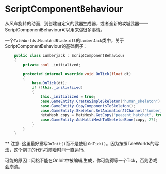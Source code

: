 # ScriptComponentBehaviour


从风车旋转的动画，到创建自定义的武器生成器，或者全新的攻城武器——ScriptComponentBehaviour可以用来做很多事情。

一个`TaleWorlds.MountAndBlade.dll`的`LumberJack`类中，关于ScriptComponentBehaviour的基础例子：

```csharp
    public class Lumberjack : ScriptComponentBehaviour
    {
        private bool _initialized;

        protected internal override void OnTick(float dt)
        {
            base.OnTick(dt);
            if (!this._initialized)
            {
                this._initialized = true;
                base.GameEntity.CreateSimpleSkeleton("human_skeleton");
                base.GameEntity.CopyComponentsToSkeleton();
                base.GameEntity.Skeleton.SetAnimationAtChannel("lumberjack", 0, 1f, -1f, 0f);
                MetaMesh copy = MetaMesh.GetCopy("peasent_hatchet", true, false);
                base.GameEntity.AddMultiMeshToSkeletonBone(copy, 27);
            }
        }
    }
```



\*\* 注意: 这里最好重写`OnInit()`而不是使用 `OnTick()`。因为按照TaleWorlds的写法，这个例子的代码将随着时间一直运行。

可能的原因：网格不能在OnInit中被编辑/生成，你可能得等一个Tick，否则游戏会崩溃。

